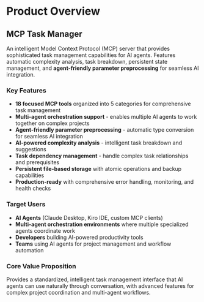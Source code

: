 # Product Overview

## MCP Task Manager

An intelligent Model Context Protocol (MCP) server that provides sophisticated task management capabilities for AI agents. Features automatic complexity analysis, task breakdown, persistent state management, and **agent-friendly parameter preprocessing** for seamless AI integration.

### Key Features

- **18 focused MCP tools** organized into 5 categories for comprehensive task management
- **Multi-agent orchestration support** - enables multiple AI agents to work together on complex projects
- **Agent-friendly parameter preprocessing** - automatic type conversion for seamless AI integration
- **AI-powered complexity analysis** - intelligent task breakdown and suggestions
- **Task dependency management** - handle complex task relationships and prerequisites
- **Persistent file-based storage** with atomic operations and backup capabilities
- **Production-ready** with comprehensive error handling, monitoring, and health checks

### Target Users

- **AI Agents** (Claude Desktop, Kiro IDE, custom MCP clients)
- **Multi-agent orchestration environments** where multiple specialized agents coordinate work
- **Developers** building AI-powered productivity tools
- **Teams** using AI agents for project management and workflow automation

### Core Value Proposition

Provides a standardized, intelligent task management interface that AI agents can use naturally through conversation, with advanced features for complex project coordination and multi-agent workflows.